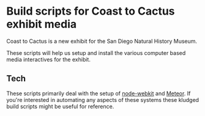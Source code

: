 # Build scripts for Coast to Cactus exhibit media

Coast to Cactus is a new exhibit for the San Diego Natural History Museum.

These scripts will help us setup and install the various computer based media interactives for the exhibit.

## Tech
These scripts primarily deal with the setup of [node-webkit](https://github.com/rogerwang/node-webkit) and [Meteor](http://www.meteor.com). If you're interested in automating any aspects of these systems these kludged build scripts might be useful for reference.
